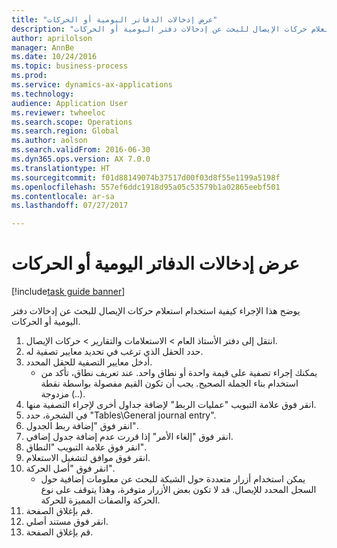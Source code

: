 ```yaml
--- 
title: "عرض إدخالات الدفاتر اليومية أو الحركات"
description: "يوضح هذا الإجراء كيفية استخدام استعلام حركات الإيصال للبحث عن إدخالات دفتر اليومية أو الحركات."
author: aprilolson
manager: AnnBe
ms.date: 10/24/2016
ms.topic: business-process
ms.prod: 
ms.service: dynamics-ax-applications
ms.technology: 
audience: Application User
ms.reviewer: twheeloc
ms.search.scope: Operations
ms.search.region: Global
ms.author: aolson
ms.search.validFrom: 2016-06-30
ms.dyn365.ops.version: AX 7.0.0
ms.translationtype: HT
ms.sourcegitcommit: f01d88149074b37517d00f03d8f55e1199a5198f
ms.openlocfilehash: 557ef6ddc1918d95a05c53579b1a02865eebf501
ms.contentlocale: ar-sa
ms.lasthandoff: 07/27/2017

---
```

# <a name="view-journal-entries-or-transactions"></a>عرض إدخالات الدفاتر اليومية أو الحركات

[!include[task guide banner](../../includes/task-guide-banner.md)]

يوضح هذا الإجراء كيفية استخدام استعلام حركات الإيصال للبحث عن إدخالات دفتر اليومية أو الحركات.

1. انتقل إلى دفتر الأستاذ العام > الاستعلامات والتقارير > حركات الإيصال‬.
2. حدد الحقل الذي ترغب في تحديد معايير تصفية له.
3. أدخل معايير التصفية للحقل المحدد.
    * يمكنك إجراء تصفية على قيمة واحدة أو نطاق واحد. عند تعريف نطاق، تأكد من استخدام بناء الجملة الصحيح. يجب أن تكون القيم مفصولة بواسطة نقطة مزدوجة (..).  
4. انقر فوق علامة التبويب "عمليات الربط‬" لإضافة جداول أخرى لإجراء التصفية منها.
5. في الشجرة، حدد "Tables\General journal entry".
6. انقر فوق "‏‫إضافة ربط الجدول‬".
7. انقر فوق "إلغاء الأمر" إذا قررت عدم إضافة جدول إضافي.
8. انقر فوق علامة التبويب "النطاق".
9. انقر فوق موافق لتشغيل الاستعلام.
10. انقر فوق "أصل الحركة".
    * يمكن استخدام أزرار متعددة حول الشبكة للبحث عن معلومات إضافية حول السجل المحدد للإيصال. قد لا تكون بعض الأزرار متوفرة، وهذا يتوقف على نوع الحركة والصفات المميزة للحركة.  
11. قم بإغلاق الصفحة.
12. انقر فوق مستند أصلي.
13. قم بإغلاق الصفحة.


